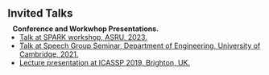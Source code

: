 <h1 id="invited-talks"></h1>

<h2 style="margin: 60px 0px 10px;">Invited Talks</h2>


<h4 style="margin:0 10px 0;">Conference and Workwhop Presentations.</h4>

<ul style="margin:0 0 5px;">
  <li><a href="http://www.asru2023.org/"><autocolor>Talk at SPARK workshop, ASRU, 2023.</autocolor></a></li>
  <li><a href="http://www.eng.cam.ac.uk/events-and-outreach/events-and-seminars"><autocolor>Talk at Speech Group Seminar, Department of Engineering, University of Cambridge, 2021.</autocolor></a></li>
  <li><a href="https://www.2019.ieeeicassp.org/2019.ieeeicassp.org/index.html"><autocolor>Lecture presentation at ICASSP 2019, Brighton, UK.</autocolor></a></li>
</ul>


